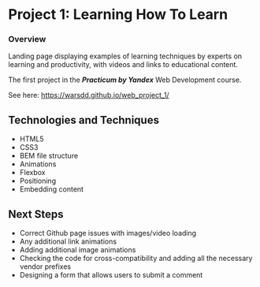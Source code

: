 # Project 1: Learning How To Learn

### Overview

Landing page displaying examples of learning techniques by experts on learning and productivity, with videos and links to educational content.

The first project in the ***Practicum by Yandex*** Web Development course.

See here:
https://warsdd.github.io/web_project_1/ 

## Technologies and Techniques
- HTML5
- CSS3
- BEM file structure
- Animations
- Flexbox
- Positioning
- Embedding content

## Next Steps
- Correct Github page issues with images/video loading
- Any additional link animations
- Adding additional image animations
- Checking the code for cross-compatibility and adding all the necessary vendor prefixes
- Designing a form that allows users to submit a comment
